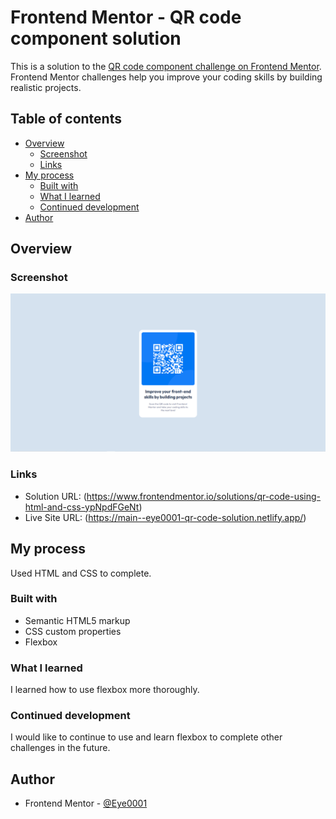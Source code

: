 # Frontend Mentor - QR code component solution

This is a solution to the [QR code component challenge on Frontend Mentor](https://www.frontendmentor.io/challenges/qr-code-component-iux_sIO_H). Frontend Mentor challenges help you improve your coding skills by building realistic projects. 

## Table of contents

- [Overview](#overview)
  - [Screenshot](#screenshot)
  - [Links](#links)
- [My process](#my-process)
  - [Built with](#built-with)
  - [What I learned](#what-i-learned)
  - [Continued development](#continued-development)
- [Author](#author)


## Overview

### Screenshot

![](images/qr-code-solution.png)




### Links

- Solution URL: (https://www.frontendmentor.io/solutions/qr-code-using-html-and-css-ypNpdFGeNt)
- Live Site URL: (https://main--eye0001-qr-code-solution.netlify.app/)

## My process

  Used HTML and CSS to complete.

### Built with

- Semantic HTML5 markup
- CSS custom properties
- Flexbox

### What I learned

I learned how to use flexbox more thoroughly.

### Continued development

  I would like to continue to use and learn flexbox to complete other challenges in the future.

## Author

- Frontend Mentor - [@Eye0001](https://www.frontendmentor.io/profile/Eye0001)

